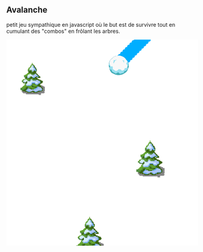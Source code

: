 ## Avalanche

petit jeu sympathique en javascript où le but est de survivre tout en cumulant des "combos" en frôlant les arbres.

![Screenshot](avalanche.png)
